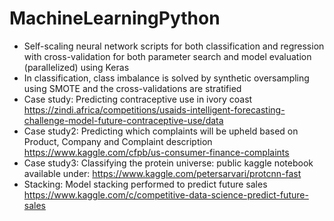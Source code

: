 # MachineLearningPython
- Self-scaling neural network scripts for both classification and regression with cross-validation for both parameter search and model evaluation (parallelized) using Keras
- In classification, class imbalance is solved by synthetic oversampling using SMOTE and the cross-validations are stratified
- Case study: Predicting contraceptive use in ivory coast https://zindi.africa/competitions/usaids-intelligent-forecasting-challenge-model-future-contraceptive-use/data
- Case study2: Predicting which complaints will be upheld based on Product, Company and Complaint description https://www.kaggle.com/cfpb/us-consumer-finance-complaints
- Case study3: Classifying the protein universe: public kaggle notebook available under: https://www.kaggle.com/petersarvari/protcnn-fast
- Stacking: Model stacking performed to predict future sales https://www.kaggle.com/c/competitive-data-science-predict-future-sales
